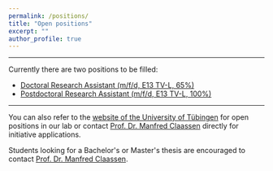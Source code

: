 ```yaml
---
permalink: /positions/
title: "Open positions"
excerpt: ""
author_profile: true
---
```


- - - - -
Currently there are two positions to be filled:

- [Doctoral Research Assistant  (m/f/d, E13 TV-L, 65%)](../positions/phd-position-1.md)
- [Postdoctoral Research Assistant (m/f/d, E13 TV-L, 100%)](../positions/postdoc-position-1.md)

- - - - -

You can also refer to the [website of the University of Tübingen](https://uni-tuebingen.de/en/research/core-research/cluster-of-excellence-machine-learning/home/open-positions/) for open positions in our lab or contact [Prof. Dr. Manfred Claassen](mailto:manfred.claassen@med.uni-tuebingen.de) directly for initiative applications.

Students looking for a Bachelor's or Master's thesis are encouraged to contact [Prof. Dr. Manfred Claassen](mailto:manfred.claassen@med.uni-tuebingen.de).